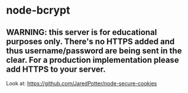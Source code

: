 # node-bcrypt

## WARNING: this server is for educational purposes only. There's no HTTPS added and thus username/password are being sent in the clear. For a production implementation please add HTTPS to your server.

Look at: https://github.com/JaredPotter/node-secure-cookies